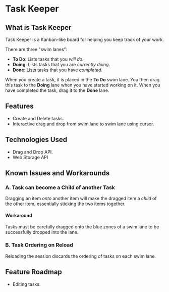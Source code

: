 # Task Keeper

## What is Task Keeper
Task Keeper is a Kanban-like board for helping you keep track of your work.

There are three "swim lanes":
* **To Do**: Lists tasks that you _will do_.
* **Doing**: Lists tasks that you are _currently doing_.
* **Done**: Lists tasks that you have _completed_.

When you create a task, it is placed in the **To Do** swim lane. You then drag
this task to the **Doing** lane when you have started working on it. When you
have completed the task, drag it to the **Done** lane.

## Features
* Create and Delete tasks.
* Interactive drag and drop from swim lane to swim lane using cursor.

## Technologies Used
* Drag and Drop API.
* Web Storage API

## Known Issues and Workarounds

### A. Task can become a Child of another Task
Dragging an item _onto_ another item will make the dragged item a _child_ of the other item, essentially sticking the two items together.

#### Workaround
Tasks must be carefully dragged onto the blue zones of a swim lane to be successfully dropped into the lane.

### B. Task Ordering on Reload
Reloading the session discards the ordering of tasks on each swim lane.

## Feature Roadmap
* Editing tasks.
